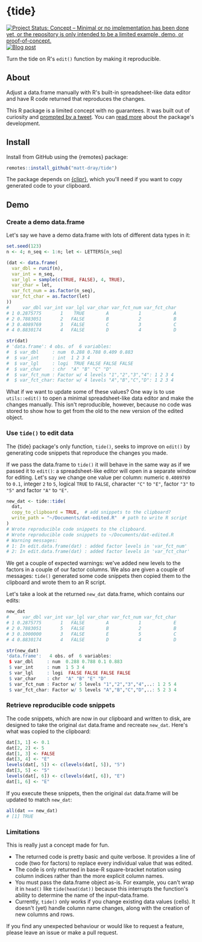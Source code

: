 
# {tide}

<!-- badges: start -->
[![Project Status: Concept – Minimal or no implementation has been done yet, or the repository is only intended to be a limited example, demo, or proof-of-concept.](https://www.repostatus.org/badges/latest/concept.svg)](https://www.repostatus.org/#concept)
[![Blog
post](https://img.shields.io/badge/rostrum.blog-post-008900?labelColor=000000&logo=data%3Aimage%2Fgif%3Bbase64%2CR0lGODlhEAAQAPEAAAAAABWCBAAAAAAAACH5BAlkAAIAIf8LTkVUU0NBUEUyLjADAQAAACwAAAAAEAAQAAAC55QkISIiEoQQQgghRBBCiCAIgiAIgiAIQiAIgSAIgiAIQiAIgRAEQiAQBAQCgUAQEAQEgYAgIAgIBAKBQBAQCAKBQEAgCAgEAoFAIAgEBAKBIBAQCAQCgUAgEAgCgUBAICAgICAgIBAgEBAgEBAgEBAgECAgICAgECAQIBAQIBAgECAgICAgICAgECAQECAQICAgICAgICAgEBAgEBAgEBAgICAgICAgECAQIBAQIBAgECAgICAgIBAgECAQECAQIBAgICAgIBAgIBAgEBAgECAgECAgICAgICAgECAgECAgQIAAAQIKAAAh%2BQQJZAACACwAAAAAEAAQAAAC55QkIiESIoQQQgghhAhCBCEIgiAIgiAIQiAIgSAIgiAIQiAIgRAEQiAQBAQCgUAQEAQEgYAgIAgIBAKBQBAQCAKBQEAgCAgEAoFAIAgEBAKBIBAQCAQCgUAgEAgCgUBAICAgICAgIBAgEBAgEBAgEBAgECAgICAgECAQIBAQIBAgECAgICAgICAgECAQECAQICAgICAgICAgEBAgEBAgEBAgICAgICAgECAQIBAQIBAgECAgICAgIBAgECAQECAQIBAgICAgIBAgIBAgEBAgECAgECAgICAgICAgECAgECAgQIAAAQIKAAA7)](https://www.rostrum.blog/index.html#category=tide)
<!-- badges: end -->

Turn the tide on R's `edit()` function by making it reproducible.

## About

Adjust a data.frame manually with R's built-in spreadsheet-like data editor and have R code returned that reproduces the changes.

This R package is a limited concept with no guarantees. It was built out of curiosity and [prompted by a tweet](https://twitter.com/erdirstats/status/1518529179892994049). You can [read more](https://www.rostrum.blog/index.html#category=tide) about the package's development.

## Install

Install from GitHub using the {remotes} package:

``` r
remotes::install_github("matt-dray/tide")
```

The package depends on [{clipr}](http://matthewlincoln.net/clipr/), which you'll need if you want to copy generated code to your clipboard.

## Demo

### Create a demo data.frame

Let's say we have a demo data.frame with lots of different data types in it:

``` r
set.seed(123)
n <- 4; n_seq <- 1:n; let <- LETTERS[n_seq]

(dat <- data.frame(
  var_dbl = runif(n),
  var_int = n_seq,
  var_lgl = sample(c(TRUE, FALSE), 4, TRUE),
  var_char = let,
  var_fct_num = as.factor(n_seq),
  var_fct_char = as.factor(let)
))
#     var_dbl var_int var_lgl var_char var_fct_num var_fct_char
# 1 0.2875775       1    TRUE        A           1            A
# 2 0.7883051       2   FALSE        B           2            B
# 3 0.4089769       3   FALSE        C           3            C
# 4 0.8830174       4   FALSE        D           4            D

str(dat)
# 'data.frame':	4 obs. of  6 variables:
#  $ var_dbl     : num  0.288 0.788 0.409 0.883
#  $ var_int     : int  1 2 3 4
#  $ var_lgl     : logi  TRUE FALSE FALSE FALSE
#  $ var_char    : chr  "A" "B" "C" "D"
#  $ var_fct_num : Factor w/ 4 levels "1","2","3","4": 1 2 3 4
#  $ var_fct_char: Factor w/ 4 levels "A","B","C","D": 1 2 3 4
```

What if we want to update some of these values? One way is to use `utils::edit()` to open a minimal spreadsheet-like data editor and make the changes manually. This isn't reproducible, however, because no code was stored to show how to get from the old to the new version of the edited object.

### Use `tide()` to edit data

The {tide} package's only function, `tide()`, seeks to improve on `edit()` by generating code snippets that reproduce the changes you made.

If we pass the data.frame to `tide()` it will behave in the same way as if we passed it to `edit()`: a spreadsheet-like editor will open in a separate window for editing. Let's say we change one value per column: numeric `0.4089769` to `0.1`, integer `2` to `5`, logical `TRUE` to `FALSE`, character `"C"` to `"E"`, factor `"3"` to `"5"` and factor `"A"` to `"E"`.

``` r
new_dat <- tide::tide(
  dat,
  copy_to_clipboard = TRUE,  # add snippets to the clipboard?
  write_path = "~/Documents/dat-edited.R"  # path to write R script
)
# Wrote reproducible code snippets to the clipboard.
# Wrote reproducible code snippets to ~/Documents/dat-edited.R
# Warning messages:
# 1: In edit.data.frame(dat) : added factor levels in 'var_fct_num'
# 2: In edit.data.frame(dat) : added factor levels in 'var_fct_char'
```

We get a couple of expected warnings: we've added new levels to the factors in a couple of our factor columns. We also are given a couple of messages: `tide()` generated some code snippets then copied them to the clipboard and wrote them to an R script.

Let's take a look at the returned `new_dat` data.frame, which contains our edits:

``` r
new_dat
#     var_dbl var_int var_lgl var_char var_fct_num var_fct_char
# 1 0.2875775       1   FALSE        A           1            E
# 2 0.7883051       5   FALSE        B           2            B
# 3 0.1000000       3   FALSE        E           5            C
# 4 0.8830174       4   FALSE        D           4            D

str(new_dat)
'data.frame':	4 obs. of  6 variables:
 $ var_dbl     : num  0.288 0.788 0.1 0.883
 $ var_int     : num  1 5 3 4
 $ var_lgl     : logi  FALSE FALSE FALSE FALSE
 $ var_char    : chr  "A" "B" "E" "D"
 $ var_fct_num : Factor w/ 5 levels "1","2","3","4",..: 1 2 5 4
 $ var_fct_char: Factor w/ 5 levels "A","B","C","D",..: 5 2 3 4
```

### Retrieve reproducible code snippets

The code snippets, which are now in our clipboard and written to disk, are designed to take the original `dat` data.frame and recreate `new_dat`. Here's what was copied to the clipboard:

``` r
dat[3, 1] <- 0.1
dat[2, 2] <- 5
dat[1, 3] <- FALSE
dat[3, 4] <- "E"
levels(dat[, 5]) <- c(levels(dat[, 5]), "5")
dat[3, 5] <- "5"
levels(dat[, 6]) <- c(levels(dat[, 6]), "E")
dat[1, 6] <- "E"
```

If you execute these snippets, then the original `dat` data.frame will be updated to match `new_dat`:

``` r
all(dat == new_dat)
# [1] TRUE
```

### Limitations

This is really just a concept made for fun.

* The returned code is pretty basic and quite verbose. It provides a line of code (two for factors) to replace every individual value that was edited.
* The code is only returned in base-R square-bracket notation using column indices rather than the more explicit column names.
* You must pass the data.frame object as-is. For example, you can't wrap it in `head()` like `tide(head(dat))` because this interrupts the function's ability to determine the name of the input-data.frame.
* Currently, `tide()` only works if you change existing data values (cells). It doesn't (yet) handle column name changes, along with the creation of new columns and rows.

If you find any unexpected behaviour or would like to request a feature, please leave an issue or make a pull request. 
